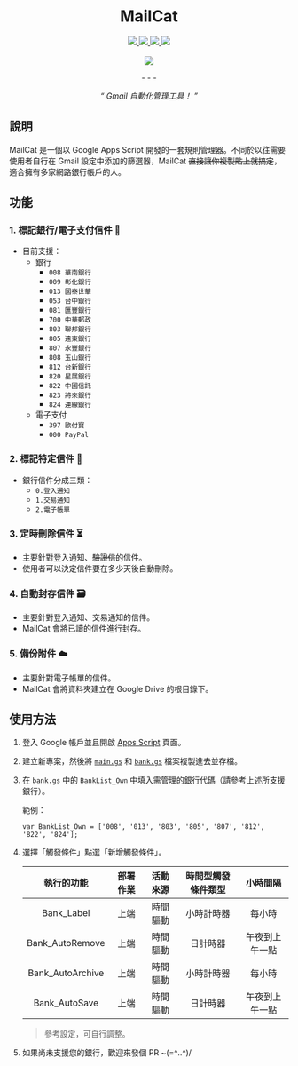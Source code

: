<div align="center">
  <h1>MailCat</h1>
  
  <a href="https://github.com/HeiTang/MailCat/blob/main/LICENSE">
    <img src="https://img.shields.io/github/license/HeiTang/MailCat?color=orange">
  </a>
  <a href="https://github.com/HeiTang/MailCat/releases">
    <img src="https://img.shields.io/github/v/release/HeiTang/MailCat?color=brightgreen">
  </a>
  <a href="https://github.com/HeiTang/MailCat">
    <img src="https://img.shields.io/github/repo-size/HeiTang/MailCat">
  </a>
  <a href="https://github.com/HeiTang/MailCat">
    <img src="https://img.shields.io/github/stars/HeiTang/MailCat?color=ff69b4">
  </a>
  <br><br>
  <img src="https://raw.githubusercontent.com/HeiTang/MailCat/main/demo/page.png">
  <p>- - -</p>
  <p><i>“ Gmail 自動化管理工具！ ”</i></p>
</div>

## 說明

MailCat 是一個以 Google Apps Script 開發的一套規則管理器。不同於以往需要使用者自行在 Gmail 設定中添加的篩選器，MailCat ~~直接讓你複製貼上就搞定~~，適合擁有多家網路銀行帳戶的人。

## 功能

### 1. 標記銀行/電子支付信件 🔖

- 目前支援：
  - 銀行
    - `008 華南銀行`
    - `009 彰化銀行`
    - `013 國泰世華`
    - `053 台中銀行`
    - `081 匯豐銀行`
    - `700 中華郵政`
    - `803 聯邦銀行`
    - `805 遠東銀行`
    - `807 永豐銀行`
    - `808 玉山銀行`
    - `812 台新銀行`
    - `820 星展銀行`
    - `822 中國信託`
    - `823 將來銀行`
    - `824 連線銀行`
  - 電子支付
    - `397 歐付寶`
    - `000 PayPal`

### 2. 標記特定信件 🔖

- 銀行信件分成三類：
  - `0.登入通知`
  - `1.交易通知`
  - `2.電子帳單`

### 3. 定時刪除信件 ⏳

- 主要針對登入通知、~~驗證信~~的信件。
- 使用者可以決定信件要在多少天後自動刪除。

### 4. 自動封存信件 🗃️

- 主要針對登入通知、交易通知的信件。
- MailCat 會將已讀的信件進行封存。

### 5. 備份附件 ☁️

- 主要針對電子帳單的信件。
- MailCat 會將資料夾建立在 Google Drive 的根目錄下。

## 使用方法

1. 登入 Google 帳戶並且開啟 [Apps Script](https://script.google.com/home/start) 頁面。

2. 建立新專案，然後將 [`main.gs`](https://github.com/HeiTang/MailCat/blob/main/main.gs) 和 [`bank.gs`](https://github.com/HeiTang/MailCat/blob/main/bank.gs) 檔案複製進去並存檔。

3. 在 `bank.gs` 中的 `BankList_Own` 中填入需管理的銀行代碼（請參考上述所支援銀行）。

   範例：

   ```
   var BankList_Own = ['008', '013', '803', '805', '807', '812', '822', '824'];
   ```

4. 選擇「觸發條件」點選「新增觸發條件」。

   |    執行的功能    | 部署作業 | 活動來源 | 時間型觸發條件類型 |    小時間隔    |
   | :--------------: | :------: | :------: | :----------------: | :------------: |
   |    Bank_Label    |   上端   | 時間驅動 |     小時計時器     |     每小時     |
   | Bank_AutoRemove  |   上端   | 時間驅動 |      日計時器      | 午夜到上午一點 |
   | Bank_AutoArchive |   上端   | 時間驅動 |     小時計時器     |     每小時     |
   |  Bank_AutoSave   |   上端   | 時間驅動 |      日計時器      | 午夜到上午一點 |

   > 參考設定，可自行調整。

5. 如果尚未支援您的銀行，歡迎來發個 PR ~(=^‥^)/

